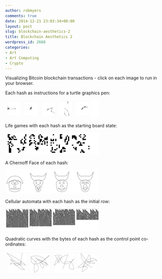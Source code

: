 ```yaml
---
author: robmyers
comments: true
date: 2014-12-21 23:03:34+00:00
layout: post
slug: blockchain-aesthetics-2
title: Blockchain Aesthetics 2
wordpress_id: 2668
categories:
- Art
- Art Computing
- Crypto
---
```


Visualizing Bitcoin blockchain transactions - click on each image to run in your browser.

Each hash as instructions for a turtle graphics pen:

[![turtles](/assets/2014/12/turtles-300x57.png)](http://show.robmyers.org/blockchain-aesthetics/bitcoin-html5/transactions-turtles.html)

Life games with each hash as the starting board state:

[![lifes](/assets/2014/12/lifes-300x71.png)](http://show.robmyers.org/blockchain-aesthetics/bitcoin-html5/transactions-lifes.html)

A Chernoff Face of each hash:

[![chernoffs](/assets/2014/12/chernoffs-300x76.png)](http://show.robmyers.org/blockchain-aesthetics/bitcoin-html5/transactions-chernoffs.html)

Cellular automata with each hash as the initial row:

[![cellulars](/assets/2014/12/cellulars-300x72.png)](http://show.robmyers.org/blockchain-aesthetics/bitcoin-html5/transactions-cellulars.html)

Quadratic curves with the bytes of each hash as the control point co-ordinates:

[![beziers-not-really](/assets/2014/12/beziers-not-really-300x74.png)](http://show.robmyers.org/blockchain-aesthetics/bitcoin-html5/transactions-beziers.html)
